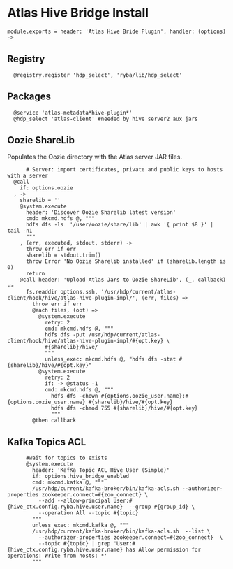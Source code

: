 
# Atlas Hive Bridge Install

    module.exports = header: 'Atlas Hive Bride Plugin', handler: (options) ->

## Registry

      @registry.register 'hdp_select', 'ryba/lib/hdp_select'

## Packages

      @service 'atlas-metadata*hive-plugin*'
      @hdp_select 'atlas-client' #needed by hive server2 aux jars

## Oozie ShareLib
Populates the Oozie directory with the Atlas server JAR files.

          # Server: import certificates, private and public keys to hosts with a server
      @call
        if: options.oozie
      , ->
        sharelib = ''
        @system.execute
          header: 'Discover Oozie Sharelib latest version'
          cmd: mkcmd.hdfs @, """
          hdfs dfs -ls  '/user/oozie/share/lib' | awk '{ print $8 }' | tail -n1
          """
        , (err, executed, stdout, stderr) ->
          throw err if err
          sharelib = stdout.trim()
          throw Error 'No Oozie Sharelib installed' if (sharelib.length is 0)
          return 
        @call header: 'Upload Atlas Jars to Oozie ShareLib', (_, callback) ->
          fs.readdir options.ssh, '/usr/hdp/current/atlas-client/hook/hive/atlas-hive-plugin-impl/', (err, files) =>
            throw err if err
            @each files, (opt) =>
              @system.execute
                retry: 2
                cmd: mkcmd.hdfs @, """
                hdfs dfs -put /usr/hdp/current/atlas-client/hook/hive/atlas-hive-plugin-impl/#{opt.key} \
                #{sharelib}/hive/
                """
                unless_exec: mkcmd.hdfs @, "hdfs dfs -stat #{sharelib}/hive/#{opt.key}"
              @system.execute
                retry: 2
                if: -> @status -1
                cmd: mkcmd.hdfs @, """
                  hdfs dfs -chown #{options.oozie_user.name}:#{options.oozie_user.name} #{sharelib}/hive/#{opt.key}
                  hdfs dfs -chmod 755 #{sharelib}/hive/#{opt.key}
                  """
            @then callback

## Kafka Topics ACL

          #wait for topics to exists
          @system.execute
            header: 'KafKa Topic ACL Hive User (Simple)'
            if: options.hive_bridge_enabled
            cmd: mkcmd.kafka @, """
            /usr/hdp/current/kafka-broker/bin/kafka-acls.sh --authorizer-properties zookeeper.connect=#{zoo_connect} \
              --add --allow-principal User:#{hive_ctx.config.ryba.hive.user.name}  --group #{group_id} \
              --operation All --topic #{topic}
            """
            unless_exec: mkcmd.kafka @, """
            /usr/hdp/current/kafka-broker/bin/kafka-acls.sh  --list \
              --authorizer-properties zookeeper.connect=#{zoo_connect}  \
              --topic #{topic} | grep 'User:#{hive_ctx.config.ryba.hive.user.name} has Allow permission for operations: Write from hosts: *'
            """
